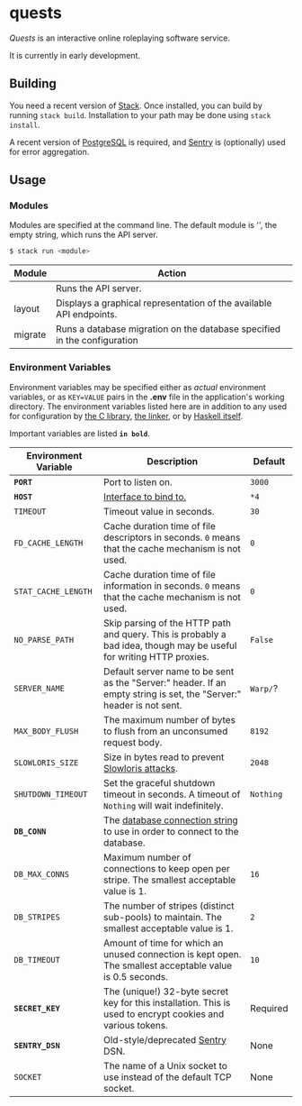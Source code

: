 # quests
*Quests* is an interactive online roleplaying software service.

It is currently in early development.

## Building
You need a recent version of [Stack][STACK]. Once installed, you can build by
running `stack build`. Installation to your path may be done using
`stack install`.

A recent version of [PostgreSQL][POSTGRESQL] is required, and [Sentry][SENTRY]
is (optionally) used for error aggregation.

## Usage
### Modules
Modules are specified at the command line. The default module is '', the empty
string, which runs the API server.

```sh
$ stack run <module>
```

| Module  | Action                                                                   |
|---------|--------------------------------------------------------------------------|
|         | Runs the API server.                                                     |
| layout  | Displays a graphical representation of the available API endpoints.      |
| migrate | Runs a database migration on the database specified in the configuration |

### Environment Variables
Environment variables may be specified either as *actual* environment variables,
or as `KEY=VALUE` pairs in the **.env** file in the application's working
directory. The environment variables listed here are in addition to any used for
configuration by [the C library][CVARS], [the linker][LINKERVARS], or by
[Haskell itself][HASKELLVARS].

Important variables are listed **`in bold`**.

| Environment Variable | Description                                                                                                             |  Default  |
|----------------------|-------------------------------------------------------------------------------------------------------------------------|-----------|
| **`PORT`**           | Port to listen on.                                                                                                      | `3000`    |
| **`HOST`**           | [Interface to bind to.][HOST_SYNTAX]                                                                                    | `*4`      |
| `TIMEOUT`            | Timeout value in seconds.                                                                                               | `30`      |
| `FD_CACHE_LENGTH`    | Cache duration time of file descriptors in seconds. `0` means that the cache mechanism is not used.                     | `0`       |
| `STAT_CACHE_LENGTH`  | Cache duration time of file information in seconds. `0` means that the cache mechanism is not used.                     | `0`       |
| `NO_PARSE_PATH`      | Skip parsing of the HTTP path and query. This is probably a bad idea, though may be useful for writing HTTP proxies.    | `False`   |
| `SERVER_NAME`        | Default server name to be sent as the "Server:" header. If an empty string is set, the "Server:" header is not sent.    | `Warp/`?  |
| `MAX_BODY_FLUSH`     | The maximum number of bytes to flush from an unconsumed request body.                                                   | `8192`    |
| `SLOWLORIS_SIZE`     | Size in bytes read to prevent [Slowloris attacks][SLOWLORIS].                                                           | `2048`    |
| `SHUTDOWN_TIMEOUT`   | Set the graceful shutdown timeout in seconds. A timeout of `Nothing` will wait indefinitely.                            | `Nothing` |
| **`DB_CONN`**        | The [database connection string][PQ-CONNSTRING] to use in order to connect to the database.                             |           |
| `DB_MAX_CONNS`       | Maximum number of connections to keep open per stripe. The smallest acceptable value is 1.                              | `16`      |
| `DB_STRIPES`         | The number of stripes (distinct sub-pools) to maintain. The smallest acceptable value is 1.                             | `2`       |
| `DB_TIMEOUT`         | Amount of time for which an unused connection is kept open. The smallest acceptable value is 0.5 seconds.               | `10`      |
| **`SECRET_KEY`**     | The (unique!) 32-byte secret key for this installation. This is used to encrypt cookies and various tokens.             | Required  |
| **`SENTRY_DSN`**     | Old-style/deprecated [Sentry][SENTRY] DSN.                                                                              | None      |
| `SOCKET`             | The name of a Unix socket to use instead of the default TCP socket.                                                     | None      |

[CVARS]: https://pubs.opengroup.org/onlinepubs/009695399/basedefs/xbd_chap08.html
[HASKELLVARS]: https://downloads.haskell.org/~ghc/latest/docs/html/users_guide/runtime_control.html#setting-rts-options-with-the-ghcrts-environment-variable
[HOST_SYNTAX]: https://hackage.haskell.org/package/warp-3.2.12/docs/Network-Wai-Handler-Warp.html#t:HostPreference
[LINKERVARS]: https://man7.org/linux/man-pages/man8/ld.so.8.html
[POSTGRESQL]: https://www.postgresql.org/
[PQ-CONNSTRING]: https://www.postgresql.org/docs/current/libpq-connect.html#LIBPQ-CONNSTRING
[SENTRY]: https://sentry.io/
[SLOWLORIS]: https://en.wikipedia.org/wiki/Slowloris_(computer_security)
[STACK]: https://docs.haskellstack.org/
